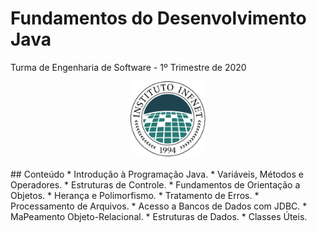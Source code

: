 # Fundamentos do Desenvolvimento Java
Turma de Engenharia de Software - 1º Trimestre de 2020
<center><img src="imagens/logo_infnet.png" alt="Logo" width="120" height="120"></center>
<br />
## Conteúdo
* Introdução à Programação Java.
* Variáveis, Métodos e Operadores.
* Estruturas de Controle.
* Fundamentos de Orientação a Objetos.
* Herança e Polimorfismo.
* Tratamento de Erros.
* Processamento de Arquivos.
* Acesso a Bancos de Dados com JDBC.
* MaPeamento Objeto-Relacional.
* Estruturas de Dados.
* Classes Úteis.
